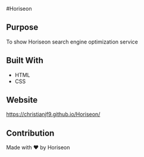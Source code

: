 #Horiseon

## Purpose
To show Horiseon search engine optimization service

## Built With
* HTML
* CSS

## Website
https://christianjf9.github.io/Horiseon/

## Contribution
Made with ❤️️ by Horiseon
